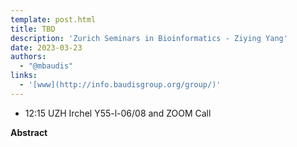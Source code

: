 ```yaml
---
template: post.html
title: TBD
description: 'Zurich Seminars in Bioinformatics - Ziying Yang'
date: 2023-03-23
authors:
  - "@mbaudis"
links:
  - '[www](http://info.baudisgroup.org/group/)'
---
```


* 12:15 UZH Irchel Y55-l-06/08 and ZOOM Call

**Abstract** 

<!--more-->
